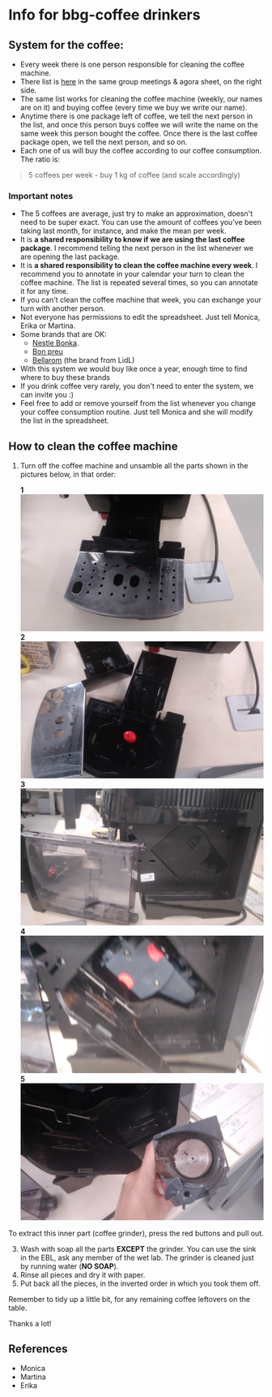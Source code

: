 # Info for bbg-coffee drinkers
## System for the coffee:
- Every week there is one person responsible for cleaning the coffee machine.
- There list is [here](https://docs.google.com/spreadsheets/d/1fA5wBTpkHbuZXG3J1i39s_XP5k__pzl_qwYGCRwjgvI/edit#gid=1753640121) in the same group meetings & agora sheet, on the right side.
- The same list works for cleaning the coffee machine (weekly, our names are on it) and buying coffee (every time we buy we write our name).
- Anytime there is one package left of coffee, we tell the next person in the list, and once this person buys coffee we will write the name on the same week this person bought the coffee. Once there is the last coffee package open, we tell the next person, and so on.
- Each one of us will buy the coffee according to our coffee consumption. The ratio is:

>5 coffees per week - buy 1 kg of coffee (and scale accordingly) 

### Important notes
- The 5 coffees are average, just try to make an approximation, doesn't need to be super exact. You can use the amount of coffees you've been taking last month, for instance, and make the mean per week.
- It is **a shared responsibility to know if we are using the last coffee package**. I recommend telling the next person in the list whenever we are opening the last package.
- It is **a shared responsibility to clean the coffee machine every week**. I recommend you to annotate in your calendar your turn to clean the coffee machine. The list is repeated several times, so you can annotate it for any time.
- If you can't clean the coffee machine that week, you can exchange your turn with another person.
- Not everyone has permissions to edit the spreadsheet. Just tell Monica, Erika or Martina.
- Some brands that are OK:
  - [Nestle Bonka](https://www.amazon.es/Bonka-428221-Caf%C3%A9-grano-Natural/dp/B00XA1QNAM/ref=asc_df_B00XA1QNAM/?tag=googshopes-21&linkCode=df0&hvadid=366311326534&hvpos=&hvnetw=g&hvrand=6258043893641885346&hvpone=&hvptwo=&hvqmt=&hvdev=c&hvdvcmdl=&hvlocint=&hvlocphy=1005424&hvtargid=pla-790606492934&th=1). 
  - [Bon preu](https://www.compraonline.bonpreuesclat.cat/products/83654/details)
  - [Bellarom](https://www.google.com/url?sa=i&url=https%3A%2F%2Fwww.quechoisir.org%2Fcomparatif-cafes-en-grains-n103032%2Fbellarom-lidl-expresso-p257916%2F&psig=AOvVaw3PJqZc0VrGHnIFomvvv-pi&ust=1695113372634000&source=images&cd=vfe&opi=89978449&ved=0CBIQjhxqFwoTCIC_qs7js4EDFQAAAAAdAAAAABAD) (the brand from LidL)
- With this system we would buy like once a year, enough time to find where to buy these brands 
- If you drink coffee very rarely, you don't need to enter the system, we can invite you :) 
- Feel free to add or remove yourself from the list whenever you change your coffee consumption routine. Just tell Monica and she will modify the list in the spreadsheet.

## How to clean the coffee machine
1. Turn off the coffee machine and unsamble all the parts shown in the pictures below, in that order:

   **1**
   ![coffee1](../assets/images/coffee1.jpg)
   **2**
   ![coffee2](../assets/images/coffee2.jpg)
   **3**
   ![coffee3](../assets/images/coffee3.jpg)
   **4**
   ![coffee4](../assets/images/coffee4.jpg)
   **5**
   ![coffee2](../assets/images/coffee5.jpg)   
   
To extract this inner part (coffee grinder),  press the red buttons and pull out.  
   
3. Wash with soap all the parts **EXCEPT** the grinder. You can use the sink in the EBL, ask any member of the wet lab. The grinder is cleaned just by running water (**NO SOAP**).
4. Rinse all pieces and dry it with paper.
5. Put back all the pieces, in the inverted order in which you took them off.

Remember to tidy up a little bit, for any remaining coffee leftovers on the table.

Thanks a lot!

## References

- Monica
- Martina
- Erika
